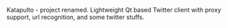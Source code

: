Katapulto - project renamed.
Lightweight Qt based Twitter client with proxy support, url recognition, and some twitter stuffs.